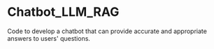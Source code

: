 # Chatbot_LLM_RAG
Code to develop a chatbot that can provide accurate and appropriate answers to users' questions.
